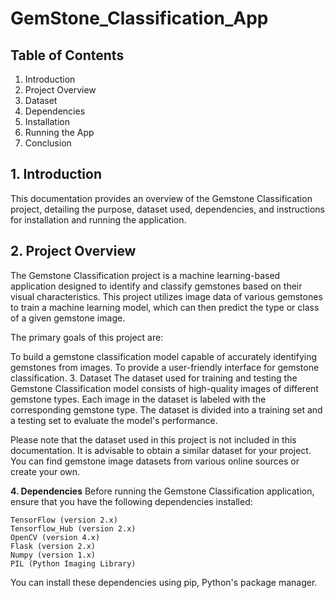# GemStone_Classification_App

## Table of Contents
1. Introduction
2. Project Overview
3. Dataset
4. Dependencies
5. Installation
6. Running the App
7. Conclusion


## 1. Introduction
This documentation provides an overview of the Gemstone Classification project, detailing the purpose, dataset used, dependencies, and instructions for installation and running the application.

## 2. Project Overview
The Gemstone Classification project is a machine learning-based application designed to identify and classify gemstones based on their visual characteristics. This project utilizes image data of various gemstones to train a machine learning model, which can then predict the type or class of a given gemstone image.

The primary goals of this project are:

To build a gemstone classification model capable of accurately identifying gemstones from images.
To provide a user-friendly interface for gemstone classification.
3. Dataset
The dataset used for training and testing the Gemstone Classification model consists of high-quality images of different gemstone types. Each image in the dataset is labeled with the corresponding gemstone type. The dataset is divided into a training set and a testing set to evaluate the model's performance.

Please note that the dataset used in this project is not included in this documentation. It is advisable to obtain a similar dataset for your project. You can find gemstone image datasets from various online sources or create your own.

**4. Dependencies**
Before running the Gemstone Classification application, ensure that you have the following dependencies installed:

```
TensorFlow (version 2.x)
Tensorflow_Hub (version 2.x)
OpenCV (version 4.x)
Flask (version 2.x)
Numpy (version 1.x)
PIL (Python Imaging Library)
```

You can install these dependencies using pip, Python's package manager.
